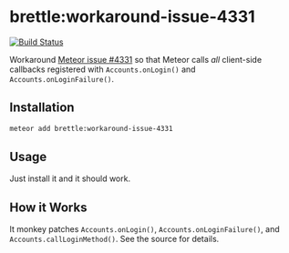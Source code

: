 # brettle:workaround-issue-4331

[![Build Status](https://travis-ci.org/brettle/meteor-workaround-issue-4331.svg?branch=master)](https://travis-ci.org/brettle/meteor-workaround-issue-4331)

Workaround [Meteor issue #4331](https://github.com/meteor/meteor/issues/4331) so
that Meteor calls *all* client-side callbacks registered with
`Accounts.onLogin()` and `Accounts.onLoginFailure()`.

## Installation

```sh
meteor add brettle:workaround-issue-4331
```

## Usage

Just install it and it should work.

## How it Works

It monkey patches `Accounts.onLogin()`, `Accounts.onLoginFailure()`, and
`Accounts.callLoginMethod()`. See the source for details.
